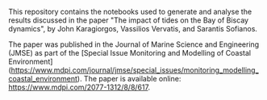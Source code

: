 This repository contains the notebooks used to generate and analyse the results discussed in the paper "The impact of tides on the Bay of Biscay dynamics", by John Karagiorgos, Vassilios Vervatis, and Sarantis Sofianos.

The paper was published in the Journal of Marine Science and Engineering (JMSE) as part of the [Special Issue Monitoring and Modelling of Coastal Environment] (https://www.mdpi.com/journal/jmse/special_issues/monitoring_modelling_coastal_environment). The paper is available online: https://www.mdpi.com/2077-1312/8/8/617. 
